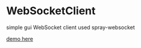 # WebSocketClient
simple gui WebSocket client used spray-websocket


[demo here](https://www.youtube.com/watch?v=2-NNE_Okpeo)

